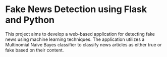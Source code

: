 # Fake News Detection using Flask and Python
 This project aims to develop a web-based application for detecting fake news using machine learning techniques. The application utilizes a Multinomial Naive Bayes classifier to classify news articles as either true or fake based on their content.
